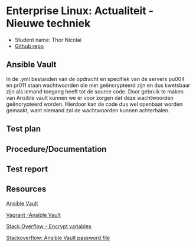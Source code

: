 # Enterprise Linux: Actualiteit - Nieuwe techniek

- Student name: Thor Nicolaï
- [Github repo](https://github.com/HoGentTIN/elnx-1819-sme-ThorNicolai)

## Ansible Vault
In de .yml bestanden van de opdracht en specifiek van de servers pu004 en pr011 staan wachtwoorden die niet geëncrypteerd zijn en dus kwetsbaar zijn als iemand toegang heeft tot de source code. Door gebruik te maken van Ansible vault kunnen we er voor zorgen dat deze wachtwoorden geëncrypteerd worden. Hierdoor kan de code dus wel openbaar worden gemaakt, want niemand zal de wachtwoorden kunnen achterhalen.

## Test plan


## Procedure/Documentation


## Test report


## Resources

[Ansible Vault](https://docs.ansible.com/ansible/latest/user_guide/playbooks_vault.html)

[Vagrant -Ansible Vault](https://www.vagrantup.com/docs/provisioning/ansible.html#ask_vault_pass)

[Stack Overflow - Encrypt variables](https://stackoverflow.com/questions/30209062/ansible-how-to-encrypt-some-variables-in-an-inventory-file-in-a-separate-vault)

[Stackoverflow: Ansible Vault password file](https://stackoverflow.com/questions/46588095/ansible-vault-not-being-passed-to-playbook-correctly)
